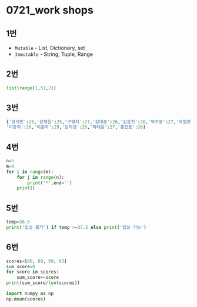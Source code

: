 # 0721_work shops

## 1번

- `Mutable` 	   -  List,  Dictionary, set
- `Immutable`    -  String, Tuple, Range



## 2번

```python
list(range(1,51,2))
```



## 3번

```python
{'강석민':26,'강채원':25,'구영지':27,'김대중':26,'김효진':26,'박주동':27,'박철완':26,
'이동희':26,'이준희':29,'임지성':26,'허태윤':27,'홍진표':26}
```



## 4번

```python
n=5
m=9
for i in range(m):
    for j in range(n):
        print('*',end='')
    print()
```



## 5번

```python
temp=36.5
print('입실 불가') if temp >=37.5 else print('입실 가능')
```



## 6번

```python
scores=[80, 89, 99, 83]
sum_score=0
for score in scores:
    sum_score+=score
print(sum_score/len(scores))
```

```python
import numpy as np
np.mean(scores)
```

